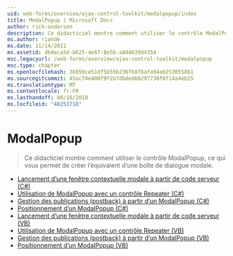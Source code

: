 ```yaml
---
uid: web-forms/overview/ajax-control-toolkit/modalpopup/index
title: ModalPopup | Microsoft Docs
author: rick-anderson
description: Ce didacticiel montre comment utiliser le contrôle ModalPopup, ce qui vous permet de créer l’équivalent d’une boîte de dialogue modale.
ms.author: riande
ms.date: 11/14/2011
ms.assetid: db4eca5d-b625-4e67-8e5b-a844639d4354
msc.legacyurl: /web-forms/overview/ajax-control-toolkit/modalpopup
msc.type: chapter
ms.openlocfilehash: 3b859ce51df5b55b236fb8fbafa94ab2530558b1
ms.sourcegitcommit: 45ac74e400f9f2b7dbded66297730f6f14a4eb25
ms.translationtype: MT
ms.contentlocale: fr-FR
ms.lasthandoff: 08/16/2018
ms.locfileid: "48253718"
---
```

<a name="modalpopup"></a>ModalPopup
====================
> Ce didacticiel montre comment utiliser le contrôle ModalPopup, ce qui vous permet de créer l’équivalent d’une boîte de dialogue modale.


- [Lancement d’une fenêtre contextuelle modale à partir de code serveur (C#)](launching-a-modal-popup-window-from-server-code-cs.md)
- [Utilisation de ModalPopup avec un contrôle Repeater (C#)](using-modalpopup-with-a-repeater-control-cs.md)
- [Gestion des publications (postback) à partir d’un ModalPopup (C#)](handling-postbacks-from-a-modalpopup-cs.md)
- [Positionnement d’un ModalPopup (C#)](positioning-a-modalpopup-cs.md)
- [Lancement d’une fenêtre contextuelle modale à partir de code serveur (VB)](launching-a-modal-popup-window-from-server-code-vb.md)
- [Utilisation de ModalPopup avec un contrôle Repeater (VB)](using-modalpopup-with-a-repeater-control-vb.md)
- [Gestion des publications (postback) à partir d’un ModalPopup (VB)](handling-postbacks-from-a-modalpopup-vb.md)
- [Positionnement d’un ModalPopup (VB)](positioning-a-modalpopup-vb.md)
